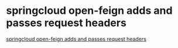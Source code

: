 # springcloud open-feign adds and passes request headers
[springcloud open-feign adds and passes request headers](https://aiwithcloud.com/2022/09/19/springcloud_open_feign_adds_and_passes_request_headers/)